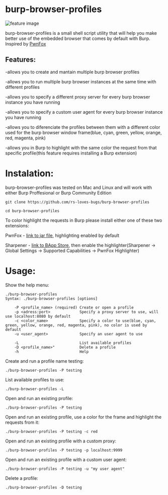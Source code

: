 # burp-browser-profiles

![feature image](https://i.imgur.com/cOAlfyI.png)

burp-browser-profiles is a small shell script utility that will help you make better use of the embedded browser that comes by default with Burp. Inspired by [PwnFox](https://github.com/yeswehack/PwnFox)

## Features:

-allows you to create and mantain multiple burp browser profiles

-allows you to run multiple burp browser instances at the same time with different profiles

-allows you to specify a different proxy server for every burp browser instance you have running

-allows you to specify a custom user agent for every burp browser instance you have running

-allows you to diferenciate the profiles between them with a different color used for the burp browser window frame(blue, cyan, green, yellow, orange, red, magenta, pink)

-allows you in Burp to highlight with the same color the request from that specific profile(this feature requires installing a Burp extension)

# Instalation:

burp-browser-profiles was tested on Mac and Linux and will work with either Burp Proffesional or Burp Community Edition

```
git clone https://github.com/rs-loves-bugs/burp-browser-profiles
```
```
cd burp-browser-profiles
```

To color highlight the requests in Burp please install either one of these two extensions:

PwnFox - [link to jar file](https://github.com/yeswehack/PwnFox/releases/download/v1.0.3/PwnFox.jar), highlighting enabled by default

Sharpener - [link to BApp Store](https://portswigger.net/bappstore/3c5025b0e19d419a8f339ee0c30391dd), then enable the highlighter(Sharpener -> Global Settings -> Supported Capabilities -> PwnFox Highlighter)   

# Usage:
Show the help menu:

```
./burp-browser-profiles
Syntax: ./burp-browser-profiles [options]

    -P <profile_name> (required) Create or open a profile
    -p <adress:port>             Specify a proxy server to use, will use localhost:8080 by default
    -c <color_name>              Specify a color to use(blue, cyan, green, yellow, orange, red, magenta, pink), no color is used by default
    -u <user_agent>              Specify an user agent to use

    -L                           List available profiles
    -D <profile_name>"           Delete a profile
    -h                           Help
```

Create and run a profile name testing:
```
./burp-browser-profiles -P testing
```

List available profiles to use:
```
./burp-browser-profiles -L
```

Open and run an existing profile:
```
./burp-browser-profiles -P testing
```

Open and run an existing profile, use a color for the frame and highlight the requests from it:
```
./burp-browser-profiles -P testing -c red
```

Open and run an existing profile with a custom proxy:
```
./burp-browser-profiles -P testing -p localhost:9999
```

Open and run an existing profile with a custom user agent:
```
./burp-browser-profiles -P testing -u "my user agent"
```

Delete a profile:
```
./burp-browser-profiles -D testing
```






